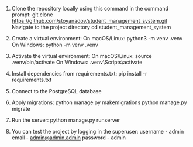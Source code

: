 1. Clone the repository locally using this command in the command prompt:
  git clone https://github.com/stoyanadov/student_management_system.git
  Navigate to the project directory cd student_management_system

2. Create a virtual environment:
  On macOS/Linux:
    python3 -m venv .venv
  On Windows:
    python -m venv .venv

3. Activate the virtual environment:
  On macOS/Linux:
    source .venv/bin/activate
  On Windows:
    .venv\Scripts\activate

4. Install dependencies from requirements.txt:
   pip install -r requirements.txt

5. Connect to the PostgreSQL database

6. Apply migrations:
  python manage.py makemigrations
  python manage.py migrate

7. Run the server:
  python manage.py runserver

8. You can test the project by logging in the superuser:
username - admin
email - admin@admin.admin
password - admin

